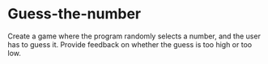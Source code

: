 # Guess-the-number
Create a game where the program randomly selects a number, and the user has to guess it. Provide feedback on whether the guess is too high or too low.
